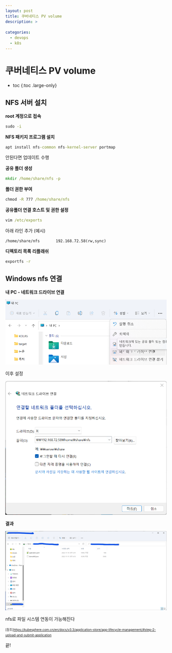 ```yaml
---
layout: post
title: 쿠버네티스 PV volume
description: >
  
categories:
  - devops
  - k8s
---
```


# 쿠버네티스 PV volume

* toc
{:toc .large-only}

## NFS 서버 설치

**root 계정으로 접속**

```cmd
sudo -i
```


**NFS 패키지 프로그램 설치**

```cmd
apt install nfs-common nfs-kernel-server portmap
```

안된다면 업데이트 수행

**공유 폴더 생성**

```cmd
mkdir /home/share/nfs -p
```

**폴더 권한 부여**

```cmd
chmod -R 777 /home/share/nfs
```

**공유폴더 연결 호스트 및 권한 설정**

```cmd
vim /etc/exports
```

아래 라인 추가 (예시)

```
/home/share/nfs       192.168.72.58(rw,sync)
```

**디렉토리 목록 리플래쉬**

```cmd
exportfs -r
```

## Windows nfs 연결

**내 PC - 네트워크 드라이브 연결**

![그림1](/assets/img/k8s/nfs_windows.png)

이후 설정

![그림2](/assets/img/k8s/nfs_indows_sett.png)

**결과**

![그림3](/assets/img/k8s/nfs_windows_result.png)

nfs로 파일 시스템 연동이 가능해진다




<span style="font-size:70%">[참조]https://kubesphere.com.cn/en/docs/v3.3/application-store/app-lifecycle-management/#step-2-upload-and-submit-application</span>

끝!
